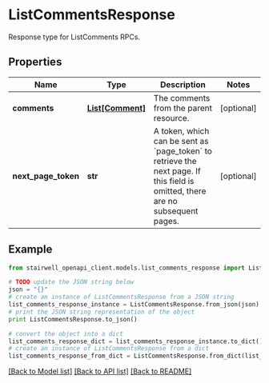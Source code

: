 # ListCommentsResponse

Response type for ListComments RPCs.

## Properties
Name | Type | Description | Notes
------------ | ------------- | ------------- | -------------
**comments** | [**List[Comment]**](Comment.md) | The comments from the parent resource. | [optional] 
**next_page_token** | **str** | A token, which can be sent as &#x60;page_token&#x60; to retrieve the next page. If this field is omitted, there are no subsequent pages. | [optional] 

## Example

```python
from stairwell_openapi_client.models.list_comments_response import ListCommentsResponse

# TODO update the JSON string below
json = "{}"
# create an instance of ListCommentsResponse from a JSON string
list_comments_response_instance = ListCommentsResponse.from_json(json)
# print the JSON string representation of the object
print ListCommentsResponse.to_json()

# convert the object into a dict
list_comments_response_dict = list_comments_response_instance.to_dict()
# create an instance of ListCommentsResponse from a dict
list_comments_response_from_dict = ListCommentsResponse.from_dict(list_comments_response_dict)
```
[[Back to Model list]](../README.md#documentation-for-models) [[Back to API list]](../README.md#documentation-for-api-endpoints) [[Back to README]](../README.md)



